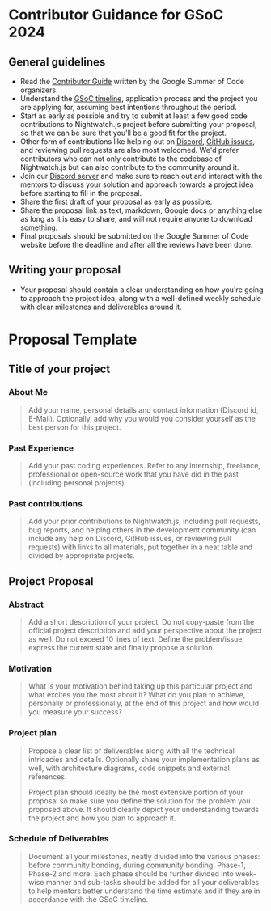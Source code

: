 # Contributor Guidance for GSoC 2024

## General guidelines

* Read the [Contributor Guide](https://google.github.io/gsocguides/student/) written by the Google Summer of Code organizers.
* Understand the [GSoC timeline](https://developers.google.com/open-source/gsoc/timeline), application process and the project you are applying for, assuming best intentions throughout the period.
* Start as early as possible and try to submit at least a few good code contributions to Nightwatch.js project before submitting your proposal, so that we can be sure that you'll be a good fit for the project.
* Other form of contributions like helping out on [Discord](https://discord.com/invite/SN8Da2X), [GitHub issues](https://github.com/nightwatchjs/nightwatch/issues), and reviewing pull requests are also most welcomed. We'd prefer contributors who can not only contribute to the codebase of Nightwatch.js but can also contribute to the community around it.
* Join our [Discord server](https://discord.com/invite/SN8Da2X) and make sure to reach out and interact with the mentors to discuss your solution and approach towards a project idea before starting to fill in the proposal.
* Share the first draft of your proposal as early as possible.
* Share the proposal link as text, markdown, Google docs or anything else as long as it is easy to share, and will not require anyone to download something.
* Final proposals should be submitted on the Google Summer of Code website before the deadline and after all the reviews have been done.

## Writing your proposal

* Your proposal should contain a clear understanding on how you're going to approach the project idea, along with a well-defined weekly schedule with clear milestones and deliverables around it.

# Proposal Template

## Title of your project

### About Me

> Add your name, personal details and contact information (Discord id, E-Mail). Optionally, add why you would you consider yourself as the best person for this project.

### Past Experience

> Add your past coding experiences. Refer to any internship, freelance, professional or open-source work that you have did in the past (including personal projects).

### Past contributions

> Add your prior contributions to Nightwatch.js, including pull requests, bug reports, and helping others in the development community (can include any help on Discord, GitHub issues, or reviewing pull requests) with links to all materials, put together in a neat table and divided by appropriate projects.

## Project Proposal

### Abstract

> Add a short description of your project. Do not copy-paste from the official project description and add your perspective about the project as well. Do not exceed 10 lines of text. Define the problem/issue, express the current state and finally propose a solution.

### Motivation

> What is your motivation behind taking up this particular project and what excites you the most about it? What do you plan to achieve, personally or professionally, at the end of this project and how would you measure your success?

### Project plan

> Propose a clear list of deliverables along with all the technical intricacies and details. Optionally share your implementation plans as well, with architecture diagrams, code snippets and external references.
>
> Project plan should ideally be the most extensive portion of your proposal so make sure you define the solution for the problem you proposed above. It should clearly depict your understanding towards the project and how you plan to approach it.

### Schedule of Deliverables

> Document all your milestones, neatly divided into the various phases: before community bonding, during community bonding, Phase-1, Phase-2 and more. Each phase should be further divided into week-wise manner and sub-tasks should be added for all your deliverables to help mentors better understand the time estimate and if they are in accordance with the GSoC timeline.

